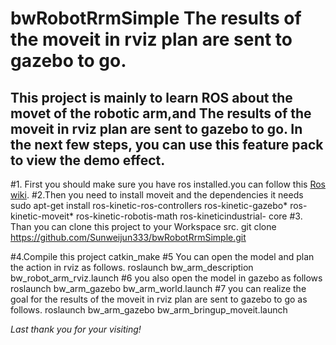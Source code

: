 bwRobotRrmSimple
The results of the moveit in rviz plan are sent to gazebo to go.
========================================================================================
This project is mainly to learn ROS about the movet of the robotic arm,and The results of the moveit in rviz plan are sent to gazebo to go.
In the next few steps, you can use this feature pack to view the demo effect.
--------------------------------------------------------------------------------------------------------------------------
#1. First you should make sure you have ros installed.you can follow this [Ros wiki](http://wiki.ros.org/kinetic/Installation/Ubuntu).
#2.Then you need to install moveit and the dependencies it needs
  sudo apt-get install ros-kinetic-ros-controllers ros-kinetic-gazebo* ros-kinetic-moveit* ros-kinetic-robotis-math ros-kineticindustrial-    core 
#3. Than you can clone this project to your Workspace src.
  git clone https://github.com/Sunweijun333/bwRobotRrmSimple.git

#4.Compile this project
  catkin_make
#5 You can open the model and plan the action in rviz as follows.
  roslaunch bw_arm_description bw_robot_arm_rviz.launch
#6 you also open the model in gazebo as follows
  roslaunch bw_arm_gazebo bw_arm_world.launch
#7 you can realize the goal for the results of the moveit in rviz plan are sent to gazebo to go as follows.
  roslaunch bw_arm_gazebo bw_arm_bringup_moveit.launch
 
*Last thank you for your visiting!*
